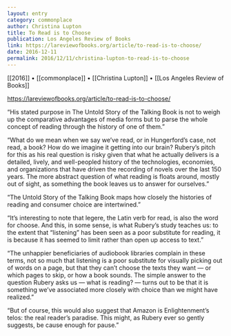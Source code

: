 ```yaml
---
layout: entry
category: commonplace
author: Christina Lupton
title: To Read is to Choose
publication: Los Angeles Review of Books
link: https://lareviewofbooks.org/article/to-read-is-to-choose/
date: 2016-12-11
permalink: 2016/12/11/christina-lupton-to-read-is-to-choose
---
```


[[2016]] • [[commonplace]] • [[Christina Lupton]] • [[Los Angeles Review of Books]]

https://lareviewofbooks.org/article/to-read-is-to-choose/

“His stated purpose in The Untold Story of the Talking Book is not to weigh up the comparative advantages of media forms but to parse the whole concept of reading through the history of one of them.”

“What do we mean when we say we’ve read, or in Hungerford’s case, not read, a book? How do we imagine it getting into our brain? Rubery’s pitch for this as his real question is risky given that what he actually delivers is a detailed, lively, and well-peopled history of the technologies, economies, and organizations that have driven the recording of novels over the last 150 years. The more abstract question of what reading is floats around, mostly out of sight, as something the book leaves us to answer for ourselves.”

“The Untold Story of the Talking Book maps how closely the histories of reading and consumer choice are intertwined.”

“It’s interesting to note that legere, the Latin verb for read, is also the word for choose. And this, in some sense, is what Rubery’s study teaches us: to the extent that “listening” has been seen as a poor substitute for reading, it is because it has seemed to limit rather than open up access to text.”

“The unhappier beneficiaries of audiobook libraries complain in these terms, not so much that listening is a poor substitute for visually picking out of words on a page, but that they can’t choose the texts they want — or which pages to skip, or how a book sounds. The simple answer to the question Rubery asks us — what is reading? — turns out to be that it is something we’ve associated more closely with choice than we might have realized.”

“But of course, this would also suggest that Amazon is Enlightenment’s telos: the real reader’s paradise. This might, as Rubery ever so gently suggests, be cause enough for pause.”


